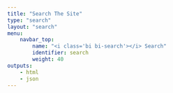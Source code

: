 ```yaml
---
title: "Search The Site"
type: "search"
layout: "search"
menu:
    navbar_top:
        name: "<i class='bi bi-search'></i> Search"
        identifier: search
        weight: 40
outputs:
    - html
    - json
---
```

